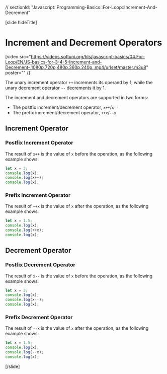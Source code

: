 // sectionId: "Javascript::Programming-Basics::For-Loop::Increment-And-Decrement"

[slide hideTitle]
# Increment and Decrement Operators

[video src="https://videos.softuni.org/hls/javascript-basics/04.For-Loop/EN/JS-basics-for-3-4-5-Increment-and-Decrement-,1080p,720p,480p,360p,240p,.mp4/urlset/master.m3u8" poster="" /]

The unary increment operator `++` increments its operand by 1, while the unary decrement operator `--` decrements it by 1.

The increment and decrement operators are supported in two forms: 

* The postfix increment/decrement operator, `x++`/`x--` 
* The prefix increment/decrement operator, `++x`/`--x`

## Increment Operator

### Postfix Increment Operator
The result of `x++` is the value of `x` before the operation, as the following example shows:
```js live
let x = 3;
console.log(x);  
console.log(x++); 
console.log(x);   
```

### Prefix Increment Operator
The result of `++x` is the value of `x` after the operation, as the following example shows:
```js live
let x = 1.5;
console.log(x);   
console.log(++x); 
console.log(x);  
```

## Decrement Operator

### Postfix Decrement Operator
The result of `x--` is the value of `x` before the operation, as the following example shows:
```js live
let x = 3;
console.log(x);   
console.log(x--); 
console.log(x);   
```

### Prefix Decrement Operator
The result of `--x` is the value of `x` after the operation, as the following example shows:
```js live
let x = 1.5;
console.log(x);   
console.log(--x); 
console.log(x);   
```
[/slide]
